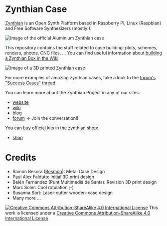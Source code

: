 # Zynthian Case

[Zynthian](http://zynthian.org) is an Open Synth Platform based in Raspberry Pi, Linux (Raspbian) and Free Software Synthesizers (mostly!).

![Image of the official Aluminium Zynthian case](http://zynthian.org/img/github/zynthian_v3_backside.jpg)

This repository contains the stuff related to case building: plots, schemes, renders, photos, CNC files, ...
You can find useful information about [building a Zynthian Box in the Wiki](http://wiki.zynthian.org/index.php/Zynthian_Box_Building)

![Image of a 3D printed Zynthian case](http://zynthian.org/img/github/zynthian_3Dprinted_case-02.jpg)

For more examples of amazing zynthian cases, take a look to the [forum's "Success Cases" thread](https://discourse.zynthian.org/t/success-cases/41).

You can learn more about the Zynthian Project in any of our sites: 

+ [website](https://zynthian.org)
+ [wiki](https://wiki.zynthian.org)
+ [blog](https://blog.zynthian.org)
+ [forum](https://discourse.zynthian.org) => Join the conversation!!

You can buy official kits in the zynthian shop:

+ [shop](https://shop.zynthian.org)

# Credits
 + Ramón Besora ([Besmon](http://www.besmon.com)): Metal Case Design
 + Paul Alex Falduto: Initial 3D print design
 + Belén Fernández (Punt Multimedia de Sants): Revision 3D print design
 + Marc Soler: Cool rotulation ;-)
 + Susanna Sort: Laser-cutter wooden-case design
 + Many more ...


[![Creative Commons Attribution-ShareAlike 4.0 International License](https://upload.wikimedia.org/wikipedia/commons/f/f3/CC-BY-SA_3_icon_88x31.png)](
http://creativecommons.org/licenses/by-sa/4.0/)
This work is licensed under a [Creative Commons Attribution-ShareAlike 4.0 International License](http://creativecommons.org/licenses/by-sa/4.0/)

